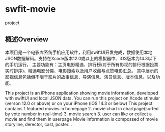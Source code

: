 # swfit-movie
project
## 概述Overview
本项目是一个电影库系统手机应用软件，利用swiftUI开发完成，数据使用本地JSON数据解码。支持在Xcode版本12.0或以上的模拟器中、iOS版本为14.3以下的手机运行。
主要功能有：主页电影精选、排行榜(对于所有影视的排行根据投票实时排序)、精选电影分类、电影搜索以及用户收藏与点赞电影汇总。
其中展示的影视信息包括但不限于影片的故事信息、导演信息、演员信息、版本信息，以及功能。

This project is an iPhone application showing movie information, developed with swiftUI and local JSON data.
You can run this project on Xcode stimular (verson 12.0 or above) or on your iPhone (iOS 14.3 or below)
This project contains 1.featured movies in homepage 2. movie chart in chartpage(sorted by vote number in real-time) 3. movie search 3. user can like or collect a movie and find them in userpage
Movie information is compossed of movie storyline, derector, cast, poster... 

